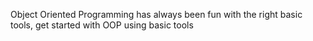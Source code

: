 Object Oriented Programming has always been fun with the right basic tools, get started with OOP using basic tools